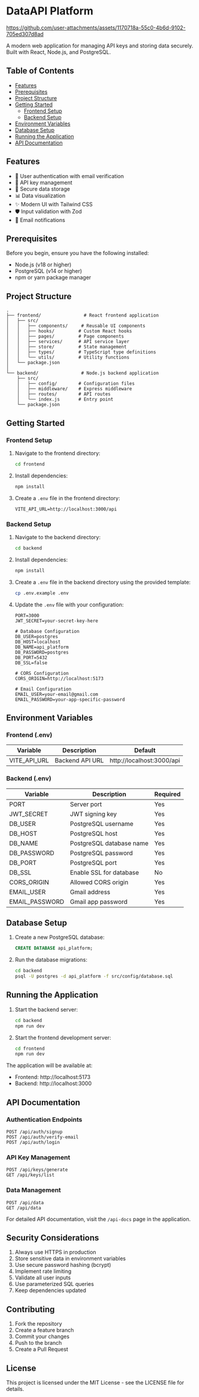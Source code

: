 # DataAPI Platform

https://github.com/user-attachments/assets/1170718a-55c0-4b6d-9102-705ed307d8ad

A modern web application for managing API keys and storing data securely. Built with React, Node.js, and PostgreSQL.

## Table of Contents

- [Features](#features)
- [Prerequisites](#prerequisites)
- [Project Structure](#project-structure)
- [Getting Started](#getting-started)
  - [Frontend Setup](#frontend-setup)
  - [Backend Setup](#backend-setup)
- [Environment Variables](#environment-variables)
- [Database Setup](#database-setup)
- [Running the Application](#running-the-application)
- [API Documentation](#api-documentation)

## Features

- 🔐 User authentication with email verification
- 🔑 API key management
- 💾 Secure data storage
- 📊 Data visualization
- ✨ Modern UI with Tailwind CSS
- 🛡️ Input validation with Zod
- 📧 Email notifications

## Prerequisites

Before you begin, ensure you have the following installed:

- Node.js (v18 or higher)
- PostgreSQL (v14 or higher)
- npm or yarn package manager

## Project Structure

```
.
├── frontend/                # React frontend application
│   ├── src/
│   │   ├── components/     # Reusable UI components
│   │   ├── hooks/         # Custom React hooks
│   │   ├── pages/         # Page components
│   │   ├── services/      # API service layer
│   │   ├── store/         # State management
│   │   ├── types/         # TypeScript type definitions
│   │   └── utils/         # Utility functions
│   └── package.json
│
└── backend/                # Node.js backend application
    ├── src/
    │   ├── config/        # Configuration files
    │   ├── middleware/    # Express middleware
    │   ├── routes/        # API routes
    │   └── index.js       # Entry point
    └── package.json
```

## Getting Started

### Frontend Setup

1. Navigate to the frontend directory:

   ```bash
   cd frontend
   ```

2. Install dependencies:

   ```bash
   npm install
   ```

3. Create a `.env` file in the frontend directory:
   ```env
   VITE_API_URL=http://localhost:3000/api
   ```

### Backend Setup

1. Navigate to the backend directory:

   ```bash
   cd backend
   ```

2. Install dependencies:

   ```bash
   npm install
   ```

3. Create a `.env` file in the backend directory using the provided template:

   ```bash
   cp .env.example .env
   ```

4. Update the `.env` file with your configuration:

   ```env
   PORT=3000
   JWT_SECRET=your-secret-key-here

   # Database Configuration
   DB_USER=postgres
   DB_HOST=localhost
   DB_NAME=api_platform
   DB_PASSWORD=postgres
   DB_PORT=5432
   DB_SSL=false

   # CORS Configuration
   CORS_ORIGIN=http://localhost:5173

   # Email Configuration
   EMAIL_USER=your-email@gmail.com
   EMAIL_PASSWORD=your-app-specific-password
   ```

## Environment Variables

### Frontend (.env)

| Variable     | Description     | Default                   |
| ------------ | --------------- | ------------------------- |
| VITE_API_URL | Backend API URL | http://localhost:3000/api |

### Backend (.env)

| Variable       | Description              | Required |
| -------------- | ------------------------ | -------- |
| PORT           | Server port              | Yes      |
| JWT_SECRET     | JWT signing key          | Yes      |
| DB_USER        | PostgreSQL username      | Yes      |
| DB_HOST        | PostgreSQL host          | Yes      |
| DB_NAME        | PostgreSQL database name | Yes      |
| DB_PASSWORD    | PostgreSQL password      | Yes      |
| DB_PORT        | PostgreSQL port          | Yes      |
| DB_SSL         | Enable SSL for database  | No       |
| CORS_ORIGIN    | Allowed CORS origin      | Yes      |
| EMAIL_USER     | Gmail address            | Yes      |
| EMAIL_PASSWORD | Gmail app password       | Yes      |

## Database Setup

1. Create a new PostgreSQL database:

   ```sql
   CREATE DATABASE api_platform;
   ```

2. Run the database migrations:
   ```bash
   cd backend
   psql -U postgres -d api_platform -f src/config/database.sql
   ```

## Running the Application

1. Start the backend server:

   ```bash
   cd backend
   npm run dev
   ```

2. Start the frontend development server:
   ```bash
   cd frontend
   npm run dev
   ```

The application will be available at:

- Frontend: http://localhost:5173
- Backend: http://localhost:3000

## API Documentation

### Authentication Endpoints

```
POST /api/auth/signup
POST /api/auth/verify-email
POST /api/auth/login
```

### API Key Management

```
POST /api/keys/generate
GET /api/keys/list
```

### Data Management

```
POST /api/data
GET /api/data
```

For detailed API documentation, visit the `/api-docs` page in the application.

## Security Considerations

1. Always use HTTPS in production
2. Store sensitive data in environment variables
3. Use secure password hashing (bcrypt)
4. Implement rate limiting
5. Validate all user inputs
6. Use parameterized SQL queries
7. Keep dependencies updated

## Contributing

1. Fork the repository
2. Create a feature branch
3. Commit your changes
4. Push to the branch
5. Create a Pull Request

## License

This project is licensed under the MIT License - see the LICENSE file for details.
